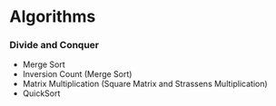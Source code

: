# Algorithms

### Divide and Conquer

* Merge Sort
* Inversion Count (Merge Sort)
* Matrix Multiplication (Square Matrix and Strassens Multiplication)
* QuickSort
